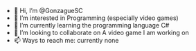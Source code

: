 - 👋 Hi, I’m @GonzagueSC
- 👀 I’m interested in Programming (especially video games)
- 🌱 I’m currently learning the programming language C#
- 💞️ I’m looking to collaborate on A video game I am working on
- 📫 Ways to reach me: currently none

